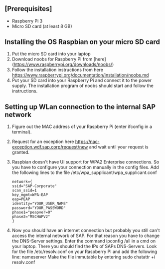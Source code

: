 #

## [Prerequisites]
- Raspberry Pi 3 
- Micro SD card (at least 8 GB)

## Installing the OS Raspbian on your micro SD card

1. Put the micro SD card into your laptop
2. Download noobs for Raspberry PI from [here] (https://www.raspberrypi.org/downloads/noobs/)
3. Follow the installation instructions from here https://www.raspberrypi.org/documentation/installation/noobs.md  
4. Put your SD card into your Raspberry Pi and connect it to the power supply. The installation program of noobs should start
   and follow the instructions.

## Setting up WLan connection to the internal SAP network

1. Figure out the MAC address of your Raspberry Pi (enter ifconfig in a terminal).
2. Request for an exception here https://nac-exception.wdf.sap.corp/request/new and wait until your request is granted.
3. Raspbian doesn't have UI support for WPA2 Enterprise connections. So you have to configure your connection manually in the config files.
   Add the following lines to the file /etc/wpa_supplicant/wpa_supplicant.conf
    ```
    network={
    ssid="SAP-Corporate"  
    scan_ssid=1  
    key_mgmt=WPA-EAP
    eap=PEAP
    identity="YOUR_USER_NAME"
    password="YOUR_PASSWORD"
    phase1="peapver=0"
    phase2="MSCHAPV2"
    }
    ```


4. Now you should have an internet connection but probably you still can't access the internal network of SAP. 
   For that reason you have to change the DNS-Server settings. Enter the command ipconfig /all in a cmd on your laptop. There you should find
   the IPs of SAPs DNS-Servers. Look for the file /etc/resolv.conf on your Raspberry PI and add the following line:
   nameserver <IP from an SAP DNS-Server>
   Make the file immutable by entering
   sudo chatattr +i resolv.conf

